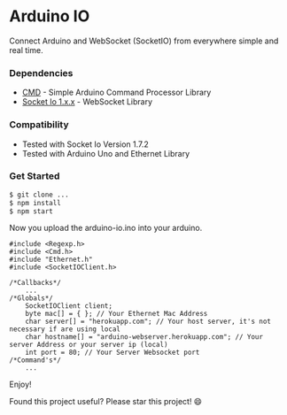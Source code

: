 # Arduino IO

Connect Arduino and WebSocket (SocketIO) from everywhere simple and real time.

### Dependencies
 - [CMD](https://github.com/gleandroj/Cmd) - Simple Arduino Command Processor Library
 - [Socket Io 1.x.x](https://socket.io/) - WebSocket Library
 
### Compatibility
*   Tested with Socket Io Version 1.7.2
*   Tested with Arduino Uno and Ethernet Library

### Get Started
```sh
$ git clone ...
$ npm install
$ npm start
```

Now you upload the arduino-io.ino into your arduino.

```
#include <Regexp.h>
#include <Cmd.h>
#include "Ethernet.h"
#include <SocketIOClient.h>

/*Callbacks*/
    ...
/*Globals*/
    SocketIOClient client;
    byte mac[] = { }; // Your Ethernet Mac Address 
    char server[] = "herokuapp.com"; // Your host server, it's not necessary if are using local
    char hostname[] = "arduino-webserver.herokuapp.com"; // Your server Address or your server ip (local)
    int port = 80; // Your Server Websocket port
/*Command's*/
    ...
```

Enjoy!

Found this project useful? Please star this project! 😄